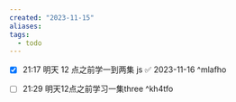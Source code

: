 ```yaml
---
created: "2023-11-15"
aliases: 
tags:
  - todo
---
```


- [x] 21:17 明天 12 点之前学一到两集 js ✅ 2023-11-16 ^mlafho
 
- [ ] 21:29 明天12点之前学习一集three ^kh4tfo